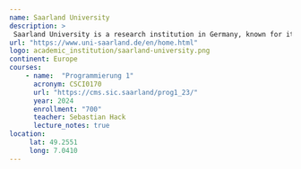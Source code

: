 ```yaml
---
name: Saarland University
description: >
 Saarland University is a research institution in Germany, known for its strong focus on computer science, interdisciplinary research, and international collaboration.
url: "https://www.uni-saarland.de/en/home.html"
logo: academic_institution/saarland-university.png
continent: Europe
courses:
    - name:  "Programmierung 1"
      acronym: CSCI0170
      url: "https://cms.sic.saarland/prog1_23/"
      year: 2024
      enrollment: "700"
      teacher: Sebastian Hack
      lecture_notes: true
location:
     lat: 49.2551
     long: 7.0410
---
```

